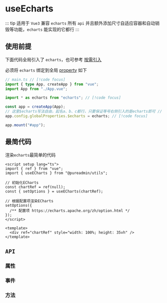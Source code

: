 <script setup>
import echarts from './echarts.vue'
import request from './request.vue'

// 常用示例
import { 
  Eline, 
  Ebar, 
  Epie, 
  Escatter, 
  Ecandlestick, 
  Eradar, 
  Eboxplot, 
  Eheatmap, 
  Egraph, 
  Etree, 
  Esunburst,
  Esankey,
  Efunnel,
  Egauge,
  EpictorialBar,
  EthemeRiver
} from './demo/simple/index.ts'

// 高级示例
import { 
  Edemo1,
  Edemo2, 
  Edemo3, 
  Edemo4,
  Edemo5,
  Edemo6
} from './demo/advanced/index.ts'
</script>

# useEcharts

::: tip 适用于 `Vue3`
兼容 `echarts` 所有 `api` 并且额外添加尺寸自适应容器和自动销毁等功能，`echarts` 能实现的它都行
:::

<!-- <ClientOnly>
  <description description="兼容`echarts`所有`api`并且额外添加尺寸自适应容器和自动销毁等功能，`echarts`能实现的它都行" :tagNameList="['Vue3']"  />
</ClientOnly> -->

## 使用前提

下面代码全局引入了 `echarts`，也可参考 [按需引入](https://echarts.apache.org/handbook/zh/basics/import#%E5%9C%A8-typescript-%E4%B8%AD%E6%8C%89%E9%9C%80%E5%BC%95%E5%85%A5)

必须将 `echarts` 绑定到全局 [property](https://cn.vuejs.org/api/application.html#app-config-globalproperties) 如下

```ts
// main.ts // [!code focus]
import { type App, createApp } from "vue";
import App from "./App.vue";

import * as echarts from "echarts"; // [!code focus]

const app = createApp(App);
// 这里$echarts写法自由，起名a、b、c都行，只要保证等号右侧引入的是echarts即可 // [!code focus]
app.config.globalProperties.$echarts = echarts; // [!code focus]

app.mount("#app");
```

## 最简代码

渲染`echarts`最简单的代码

```vue
<script setup lang="ts">
import { ref } from "vue";
import { useECharts } from "@pureadmin/utils";

// 初始化ECharts
const chartRef = ref(null);
const { setOptions } = useECharts(chartRef);

// 根据配置项渲染ECharts
setOptions({
  /** 配置项 https://echarts.apache.org/zh/option.html */
});
</script>

<template>
  <div ref="chartRef" style="width: 100%; height: 35vh" />
</template>
```

## `API`

### 属性

### 事件

### 方法

<!-- ### `setOptions` -->

<!--
## 基础用法

<ClientOnly>
  <echarts />
</ClientOnly>
<details>

<summary>查看代码</summary>

<<< @/hooks/useEcharts/echarts.vue

</details>

## 接口请求

<ClientOnly>
  <request />
</ClientOnly>
<details>

<summary>查看代码</summary>

<<< @/hooks/useEcharts/request.vue

</details>

## 参数

- `elRef`：必传`Ref`，[组件实例](https://vuejs.org/guide/essentials/template-refs.html#ref-on-component)
- `options`：接收两个可选参数。第一个`theme`：[主题](https://echarts.apache.org/handbook/zh/concepts/style#%E9%A2%9C%E8%89%B2%E4%B8%BB%E9%A2%98%EF%BC%88theme%EF%BC%89)，可选`default`（默认）、`light`、`dark`，当然也可以[自定义主题](https://echarts.apache.org/zh/theme-builder.html)。第二个`tooltipId`：给`x`、`y`轴添加`Tooltip`文字提示的元素`id`，默认`tooltipElement`

## 返回值或方法

- `echarts`：Echarts
- `setOptions`：第一个参数`options`：设置图表的`配置项`和`数据`（除了 echarts 配置项[api](https://echarts.apache.org/zh/option.html#title)之外，还额外增加了的四个`api`，如下：

```js
{
  // 可选，清空当前实例，会移除实例中所有的组件和图表，一般用于动态渲染，默认：`true`
  clear: true,
  // 可选，给`x`、`y`轴添加`Tooltip`文字提示，一般用于文字太长，`x`代表`x轴`   `y`代表`y轴`   `true`(默认)代表`x、y轴`（该属性生效的前提是将 `xAxis` 或者 `yAxis` 添加`triggerEvent: true`属性，用到哪个添加哪个）
  addTooltip: true,
  // 可选，`window.onresize` 时改变图表尺寸的延时时间，单位毫秒，默认 `300` 毫秒。当您的 `echarts` 在拖拉窗口时不会自适应（一般不会出现这种情况），可以调整 `delay` 数值到自适应为止
  delay: 300,
  // 可选，是否监听页面`resize`事件并在页面`resize`时改变图表尺寸以适应当前容器，监听及改变，`true`(默认)代表监听 `false`代表不监听
  resize: true
}
```

剩余参数：类型为`OptionsParams[]`，如下

```ts
type OptionsParams = {
  /** `echarts事件（默认）`、`zrender事件` */
  type?: ElementEventType;
  /** 事件类型名称 `必传` */
  name: ElementEventName;
  /** query属性 可选 */
  query?: string | Object;
  /** 回调函数，返回params参数 `必传` */
  callback: Fn;
};
```

- `clear`：清空当前实例，会移除实例中所有的组件和图表
- `resize`：改变图表尺寸
- `getDom`：获取`ECharts`实例容器的`dom`节点
- `getWidth`：获取`ECharts`实例容器的宽度
- `getHeight`：获取`ECharts`实例容器的高度
- `getOption`：获取当前实例中维护的`option`对象
- `getDataURL`：导出图表图片，返回一个`base64`的`URL`，可以设置为`Image`的`src`
- `appendData`：此接口用于，在大数据量（百万以上）的渲染场景，分片加载数据和增量渲染
- `getInstance`：获取`ECharts`实例
- `showLoading`：显示加载动画效果
- `hideLoading`：隐藏加载动画
- `getConnectedDataURL`：导出联动的图表图片，返回一个`base64`的`url`，可以设置为`Image`的`src`。导出图片中每个图表的相对位置跟容器的相对位置有关 -->

<!-- ## 常用示例

### 折线图 line

<ClientOnly>
  <Eline />
</ClientOnly>
<details>

<summary>查看代码</summary>

<<< @/hooks/useEcharts/demo/simple/line.vue

</details>

### 柱状图 bar

<ClientOnly>
  <Ebar />
</ClientOnly>
<details>

<summary>查看代码</summary>

<<< @/hooks/useEcharts/demo/simple/bar.vue

</details>

### 饼图 pie

<ClientOnly>
  <Epie />
</ClientOnly>
<details>

<summary>查看代码</summary>

<<< @/hooks/useEcharts/demo/simple/pie.vue

</details>

### 散点图 scatter

<ClientOnly>
  <Escatter />
</ClientOnly>
<details>

<summary>查看代码</summary>

<<< @/hooks/useEcharts/demo/simple/scatter.vue

</details>

### K 线图 candlestick

<ClientOnly>
  <Ecandlestick />
</ClientOnly>
<details>

<summary>查看代码</summary>

<<< @/hooks/useEcharts/demo/simple/candlestick.vue

</details>

### 雷达图 radar

<ClientOnly>
  <Eradar />
</ClientOnly>
<details>

<summary>查看代码</summary>

<<< @/hooks/useEcharts/demo/simple/radar.vue

</details>

### 盒须图 boxplot

<ClientOnly>
  <Eboxplot />
</ClientOnly>
<details>

<summary>查看代码</summary>

<<< @/hooks/useEcharts/demo/simple/boxplot.vue

</details>

### 热力图 heatmap

<ClientOnly>
  <Eheatmap />
</ClientOnly>
<details>

<summary>查看代码</summary>

<<< @/hooks/useEcharts/demo/simple/heatmap.vue

</details>

### 关系图 graph

<ClientOnly>
  <Egraph />
</ClientOnly>
<details>

<summary>查看代码</summary>

<<< @/hooks/useEcharts/demo/simple/graph.vue

</details>

### 树图 tree

<ClientOnly>
  <Etree />
</ClientOnly>
<details>

<summary>查看代码</summary>

<<< @/hooks/useEcharts/demo/simple/tree.vue

</details>

### 旭日图 sunburst

<ClientOnly>
  <Esunburst />
</ClientOnly>
<details>

<summary>查看代码</summary>

<<< @/hooks/useEcharts/demo/simple/sunburst.vue

</details>

### 桑基图 sankey

<ClientOnly>
  <Esankey />
</ClientOnly>
<details>

<summary>查看代码</summary>

<<< @/hooks/useEcharts/demo/simple/sankey.vue

</details>

### 漏斗图 funnel

<ClientOnly>
  <Efunnel />
</ClientOnly>
<details>

<summary>查看代码</summary>

<<< @/hooks/useEcharts/demo/simple/funnel.vue

</details>

### 仪表盘 gauge

<ClientOnly>
  <Egauge />
</ClientOnly>
<details>

<summary>查看代码</summary>

<<< @/hooks/useEcharts/demo/simple/gauge.vue

</details>

### 象形柱图 pictorialBar

<ClientOnly>
  <EpictorialBar />
</ClientOnly>
<details>

<summary>查看代码</summary>

<<< @/hooks/useEcharts/demo/simple/pictorialBar.vue

</details>

### 主题河流图 themeRiver

<ClientOnly>
  <EthemeRiver />
</ClientOnly>
<details>

<summary>查看代码</summary>

<<< @/hooks/useEcharts/demo/simple/themeRiver.vue

</details>

## 高级示例

<ClientOnly>
  <theme-change />
</ClientOnly>

### demo1

<ClientOnly>
  <Edemo1 />
</ClientOnly>
<details>

<summary>查看代码</summary>

<<< @/hooks/useEcharts/demo/advanced/demo1.vue

</details>

### demo2

<ClientOnly>
  <Edemo2 />
</ClientOnly>
<details>

<summary>查看代码</summary>

<<< @/hooks/useEcharts/demo/advanced/demo2.vue

</details>

### demo3

<ClientOnly>
  <Edemo3 />
</ClientOnly>
<details>

<summary>查看代码</summary>

<<< @/hooks/useEcharts/demo/advanced/demo3.vue

</details>

### demo4

<ClientOnly>
  <Edemo4 />
</ClientOnly>
<details>

<summary>查看代码</summary>

<<< @/hooks/useEcharts/demo/advanced/demo4.vue

</details>

### demo5

<ClientOnly>
  <Edemo5 />
</ClientOnly>
<details>

<summary>查看代码</summary>

<<< @/hooks/useEcharts/demo/advanced/demo5.vue

</details>

### demo6

<ClientOnly>
  <Edemo6 />
</ClientOnly>
<details>

<summary>查看代码</summary>

<<< @/hooks/useEcharts/demo/advanced/demo6.vue

</details>

::: warning 更多`Demo`
就这点`demo`？好啦，别闹，这就把配方给您 [配方](https://www.isqqw.com/) （注册后登录，可免费查看全部图表代码，非广告，只是个人觉得不错，推荐给大家）
::: -->
